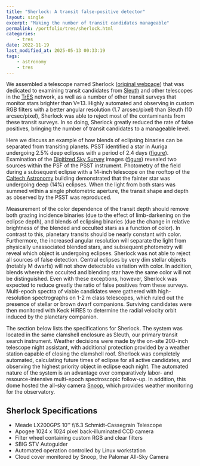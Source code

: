 ```yaml
---
title: "Sherlock: A transit false-positive detector"
layout: single
excerpt: "Making the number of transit candidates manageable"
permalink: /portfolio/tres/sherlock.html
categories:
    - tres
date: 2022-11-19
last_modified_at: 2025-05-13 00:33:19
tags:
    - astronomy
    - tres
---
```


We assembled a telescope named Sherlock
([original webpage](https://web.archive.org/web/20080620204421/http://solas.dnsalias.org:8080/~ftod/tres/sherlock.html))
that was dedicated to examining transit candidates from
[Sleuth](https://proinsias.github.io/portfolio/tres/sleuth.html)
and other telescopes in the
[TrES](https://proinsias.github.io/portfolio/tres.html)
network, as well as a number of other transit surveys that monitor stars brighter than V=13.
Highly automated and observing in custom RGB filters with a better angular resolution (1.7 arcsec/pixel)
than Sleuth (10 arcsec/pixel),
Sherlock was able to reject most of the contaminants from these transit surveys.
In so doing, Sherlock greatly reduced the rate of false positives,
bringing the number of transit candidates to a manageable level.

Here we discuss an example of how blends of eclipsing binaries can be separated from transiting planets.
PSST identified a star in Auriga undergoing 2.5% deep eclipses with a period of 2.4 days
([figure](/assets/images/psstAur.png)).
Examination of the
[Digitized Sky Survey](http://archive.stsci.edu/dss/)
images ([figure](/assets/images/psstblend.png))
revealed two sources within the PSF of the PSST instrument.
Photometry of the field during a subsequent eclipse with a 14-inch telescope
on the rooftop of the [Caltech Astronomy](http://www.astro.caltech.edu/)
building demonstrated that the fainter star was undergoing deep (14%) eclipses.
When the light from both stars was summed within a single photometric aperture,
the transit shape and depth as observed by the PSST was reproduced.

Measurement of the color dependence of the transit depth should remove both grazing incidence binaries
(due to the effect of limb-darkening on the eclipse depth),
and blends of eclipsing binaries
(due the change in relative brightness of the blended and occulted stars as a function of color).
In contrast to this, planetary transits should be nearly constant with color.
Furthermore, the increased angular resolution will separate the light from physically unassociated blended stars,
and subsequent photometry will reveal which object is undergoing eclipses.
Sherlock was not able to reject all sources of false detection.
Central eclipses by very dim stellar objects (notably M dwarfs) will not show detectable variation with color.
In addition, blends wherein the occulted and blending star have the same color will not be distinguished.
Even with these exceptions, however,
Sherlock was expected to reduce greatly the ratio of false positives from these surveys.
Multi-epoch spectra of viable candidates were gathered with high-resolution spectrographs on 1-2 m class telescopes,
which ruled out the presence of stellar or brown dwarf companions.
Surviving candidates were then monitored with Keck HIRES to determine the radial velocity orbit induced
by the planetary companion.

The section below lists the specifications for Sherlock.
The system was located in the same clamshell enclosure as Sleuth,
our primary transit search instrument.
Weather decisions were made by the on-site 200-inch telescope night assistant,
with additional protection provided by a weather station capable of closing the clamshell roof.
Sherlock was completely automated, calculating future times of eclipse for all active candidates,
and observing the highest priority object in eclipse each night.
The automated nature of the system is an advantage
over comparatively labor- and resource-intensive multi-epoch spectroscopic follow-up.
In addition, this dome hosted the all-sky camera
[Snoop](https://proinsias.github.io/portfolio/tres/snoop.html),
which provides weather monitoring for the observatory.

## Sherlock Specifications

- Meade LX200GPS 10'' f/6.3 Schmidt-Cassegrain Telescope
- Apogee 1024 x 1024 pixel back-illuminated CCD camera
- Filter wheel containing custom RGB and clear filters
- SBIG STV Autoguider
- Automated operation controlled by Linux workstation
- Cloud cover monitored by Snoop, the Palomar All-Sky Camera
